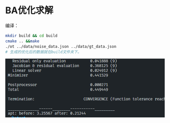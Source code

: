 # BA优化求解

编译：

```bash
mkdir build && cd build
cmake .. &&make
./ot ../data/noise_data.json ../data/gt_data.json
# 生成的优化后的数据就在build文件夹下。
```

![1724905518635](images/ReadMe/1724905518635.png)
